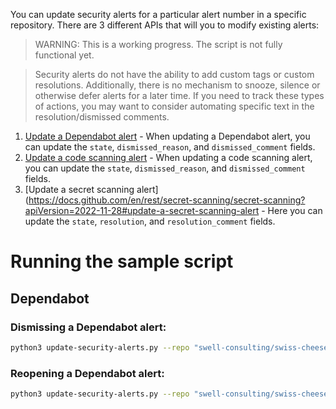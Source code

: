 You can update security alerts for a particular alert number in a specific repository. There are 3 different APIs that will you to modify existing alerts:

> WARNING: This is a working progress. The script is not fully functional yet.

> Security alerts do not have the ability to add custom tags or custom resolutions. Additionally, there is no mechanism to snooze, silence or otherwise defer alerts for a later time. If you need to track these types of actions, you may want to consider automating specific text in the resolution/dismissed comments.

1. [Update a Dependabot alert](https://docs.github.com/en/rest/dependabot/alerts?apiVersion=2022-11-28#update-a-dependabot-alert) - When updating a Dependabot alert, you can update the `state`, `dismissed_reason`, and `dismissed_comment` fields.
1. [Update a code scanning alert](https://docs.github.com/en/rest/code-scanning/code-scanning?apiVersion=2022-11-28#update-a-code-scanning-alert) - When updating a code scanning alert, you can update the `state`, `dismissed_reason`, and `dismissed_comment` fields.
1. [Update a secret scanning alert](https://docs.github.com/en/rest/secret-scanning/secret-scanning?apiVersion=2022-11-28#update-a-secret-scanning-alert - Here you can update the `state`, `resolution`, and `resolution_comment` fields.

# Running the sample script

## Dependabot

### Dismissing a Dependabot alert:

``` bash
python3 update-security-alerts.py --repo "swell-consulting/swiss-cheese" --gh_token "YOUR-TOKEN" --alert_type dependabot --state dismissed --dismissed_reason tolerable_risk --dismissed_comment "This alert is accurate but we use a sanitizer." --alert_number 1
```

### Reopening a Dependabot alert:

``` bash
python3 update-security-alerts.py --repo "swell-consulting/swiss-cheese" --gh_token "YOUR_TOKEN" --alert_type dependabot --state open  --alert_number 1
```



